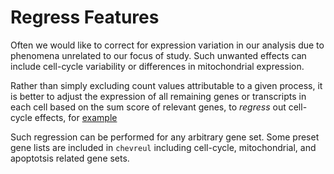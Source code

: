 # Regress Features

Often we would like to correct for expression variation in our analysis due to phenomena unrelated to our focus of study. Such unwanted effects can include cell-cycle variability or differences in mitochondrial expression. 

Rather than simply excluding count values attributable to a given process, it is better to adjust the expression of all remaining genes or transcripts in each cell based on the sum score of relevant genes, to _regress_ out cell-cycle effects, for [example](https://satijalab.org/seurat/v3.0/cell_cycle_vignette.html)

Such regression can be performed for any arbitrary gene set. Some preset gene lists are included in `chevreul` including cell-cycle, mitochondrial, and apoptotsis related gene sets. 
